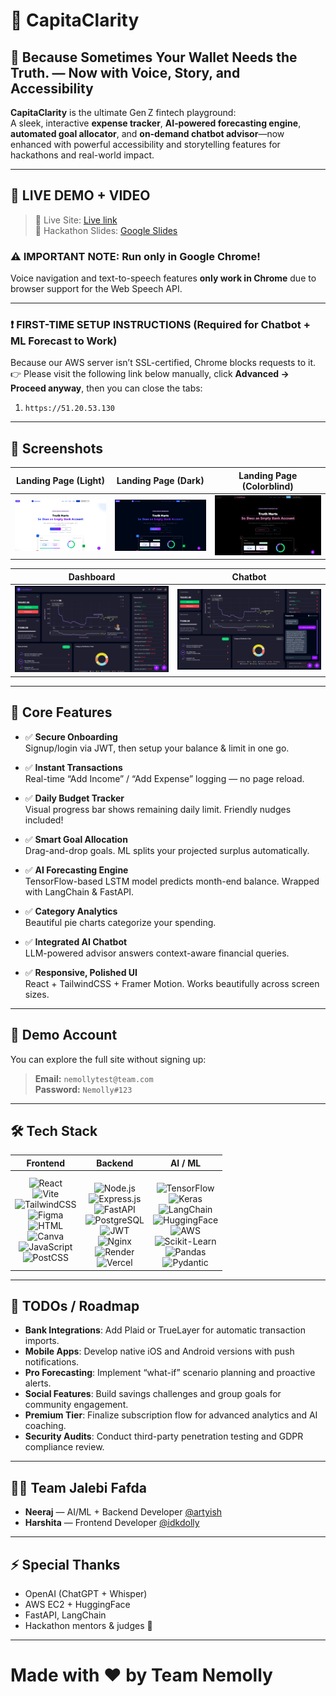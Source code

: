 # 💸 CapitaClarity

## 🤖 Because Sometimes Your Wallet Needs the Truth. — Now with Voice, Story, and Accessibility

**CapitaClarity** is the ultimate Gen Z fintech playground:  
A sleek, interactive **expense tracker**, **AI‑powered forecasting engine**, **automated goal allocator**, and **on‑demand chatbot advisor**—now enhanced with powerful accessibility and storytelling features for hackathons and real-world impact.

---

## 📌 LIVE DEMO + VIDEO

> 🚀 Live Site: [Live link](https://xypherself.vercel.app)  
> 🚀 Hackathon Slides: [Google Slides](https://drive.google.com/file/d/1zLezCC6uf3Wx7bcEaMzmv_n4QDz4FJzb/view?usp=sharing)

### ⚠️ **IMPORTANT NOTE: Run only in Google Chrome!**
Voice navigation and text-to-speech features **only work in Chrome** due to browser support for the Web Speech API.

---

### ❗ FIRST-TIME SETUP INSTRUCTIONS (Required for Chatbot + ML Forecast to Work)

Because our AWS server isn’t SSL-certified, Chrome blocks requests to it.  
👉 Please visit the following link below manually, click **Advanced → Proceed anyway**, then you can close the tabs:

1. `https://51.20.53.130`  

---

## 📸 Screenshots

| Landing Page (Light) | Landing Page (Dark) | Landing Page (Colorblind) |
|----------------------|---------------------|----------------------------|
| ![Light Mode](./screenshots/light.png) | ![Dark Mode](./screenshots/dark.png) | ![Colorblind Mode](./screenshots/colorblind.png) |

| Dashboard | Chatbot |
|-----------|---------|
| ![Dashboard](./screenshots/dashboard.png) | ![Chatbot](./screenshots/chatbot.png) |

---

## 🌟 Core Features

- ✅ **Secure Onboarding**  
  Signup/login via JWT, then setup your balance & limit in one go.

- ✅ **Instant Transactions**  
  Real-time “Add Income” / “Add Expense” logging — no page reload.

- ✅ **Daily Budget Tracker**  
  Visual progress bar shows remaining daily limit. Friendly nudges included!

- ✅ **Smart Goal Allocation**  
  Drag-and-drop goals. ML splits your projected surplus automatically.

- ✅ **AI Forecasting Engine**  
  TensorFlow-based LSTM model predicts month-end balance. Wrapped with LangChain & FastAPI.

- ✅ **Category Analytics**  
  Beautiful pie charts categorize your spending.

- ✅ **Integrated AI Chatbot**  
  LLM-powered advisor answers context-aware financial queries.

- ✅ **Responsive, Polished UI**  
  React + TailwindCSS + Framer Motion. Works beautifully across screen sizes.

---

## 🔑 Demo Account

You can explore the full site without signing up:

> **Email:** `nemollytest@team.com`  
> **Password:** `Nemolly#123`

---

## 🛠️ Tech Stack

| Frontend | Backend | AI / ML |
|:--------:|:-------:|:-------:|
| ![React](https://img.shields.io/badge/React-20232A?style=for-the-badge&logo=react&logoColor=61DAFB)  <br> ![Vite](https://img.shields.io/badge/Vite-B73BFE?style=for-the-badge&logo=vite&logoColor=FFD62E) <br>  ![TailwindCSS](https://img.shields.io/badge/Tailwind_CSS-38B2AC?style=for-the-badge&logo=tailwind-css&logoColor=white)  <br> ![Figma](https://img.shields.io/badge/Figma-F24E1E?style=for-the-badge&logo=figma&logoColor=white) <br>  ![HTML](https://img.shields.io/badge/HTML5-E34F26?style=for-the-badge&logo=html5&logoColor=white) <br>  ![Canva](https://img.shields.io/badge/Canva-00C4CC?style=for-the-badge&logo=Canva&logoColor=white) <br>  ![JavaScript](https://img.shields.io/badge/JavaScript-323330?style=for-the-badge&logo=javascript&logoColor=F7DF1E) <br>  ![PostCSS](https://img.shields.io/badge/PostCSS-DD3A0A?style=for-the-badge&logo=postcss&logoColor=white) |  <br> ![Node.js](https://img.shields.io/badge/Node.js-339933?style=for-the-badge&logo=nodedotjs&logoColor=white) <br>  ![Express.js](https://img.shields.io/badge/Express.js-000000?style=for-the-badge&logo=express&logoColor=white) <br>  ![FastAPI](https://img.shields.io/badge/FastAPI-109989?style=for-the-badge&logo=fastapi&logoColor=white) <br>  ![PostgreSQL](https://img.shields.io/badge/PostgreSQL-316192?style=for-the-badge&logo=postgresql&logoColor=white)  <br> ![JWT](https://img.shields.io/badge/JWT-000000?style=for-the-badge&logo=JSON%20web%20tokens&logoColor=white)  <br> ![Nginx](https://img.shields.io/badge/Nginx-009639?style=for-the-badge&logo=nginx&logoColor=white)  <br> ![Render](https://img.shields.io/badge/Render-46E3B7?style=for-the-badge&logo=render&logoColor=white) <br>  ![Vercel](https://img.shields.io/badge/Vercel-000000?style=for-the-badge&logo=vercel&logoColor=white) | <br>  ![TensorFlow](https://img.shields.io/badge/TensorFlow-FF6F00?style=for-the-badge&logo=tensorflow&logoColor=white) <br>  ![Keras](https://img.shields.io/badge/Keras-FF0000?style=for-the-badge&logo=keras&logoColor=white)  <br> ![LangChain](https://img.shields.io/badge/LangChain-1C3C3C?style=for-the-badge&logo=langchain&logoColor=white) <br>  ![HuggingFace](https://img.shields.io/badge/HuggingFace-FDEE21?style=for-the-badge&logo=HuggingFace&logoColor=black) <br>  ![AWS](https://img.shields.io/badge/Amazon_Web_Services-FF9900?style=for-the-badge&logo=amazonaws&logoColor=white) <br>  ![Scikit-Learn](https://img.shields.io/badge/scikit_learn-F7931E?style=for-the-badge&logo=scikit-learn&logoColor=white) <br>  ![Pandas](https://img.shields.io/badge/Pandas-2C2D72?style=for-the-badge&logo=pandas&logoColor=white)  <br> ![Pydantic](https://img.shields.io/badge/Pydantic-E92063?style=for-the-badge&logo=pydantic&logoColor=white) |

---

## 📌 TODOs / Roadmap

- **Bank Integrations**: Add Plaid or TrueLayer for automatic transaction imports.  
- **Mobile Apps**: Develop native iOS and Android versions with push notifications.  
- **Pro Forecasting**: Implement “what-if” scenario planning and proactive alerts.  
- **Social Features**: Build savings challenges and group goals for community engagement.  
- **Premium Tier**: Finalize subscription flow for advanced analytics and AI coaching.  
- **Security Audits**: Conduct third-party penetration testing and GDPR compliance review.

---

## 🧑‍💻 Team Jalebi Fafda

- **Neeraj** — AI/ML + Backend Developer [@artyish](https://github.com/artyish)  
- **Harshita** — Frontend Developer [@idkdolly](https://github.com/idkdolly)  
---

## ⚡ Special Thanks

- OpenAI (ChatGPT + Whisper)  
- AWS EC2 + HuggingFace  
- FastAPI, LangChain  
- Hackathon mentors & judges 🙏  

---

# Made with ❤️ by Team Nemolly  
